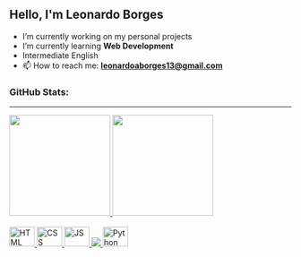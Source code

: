 ## Hello, I'm Leonardo Borges

- I’m currently working on my personal projects
- I’m currently learning **Web Development**
- Intermediate English
- 📫 How to reach me: **leonardoaborges13@gmail.com**

### GitHub Stats:
<hr>
<div>
  <a href="https://github.com/leonardob0rges">
  <img height="180em" src="https://github-readme-stats.vercel.app/api?username=leonardob0rges&show_icons=true&theme=dark&include_all_commits=true&count_private=true&border_radius=10"/>
  <img height="180em" src="https://github-readme-stats.vercel.app/api/top-langs/?username=leonardob0rges&layout=compact&langs_count=16&theme=dark&border_radius=10"/>
</div>
  
<div style="display: inline_block"><br>
  <img aling="center" alt="HTML" height="35" width="45" src="https://cdn.jsdelivr.net/gh/devicons/devicon/icons/html5/html5-original.svg">
  <img aling="center" alt="CSS" height="35" width="45" src="https://cdn.jsdelivr.net/gh/devicons/devicon/icons/css3/css3-original.svg">
  <img aling="center" alt="JS" height="35" width="45" src="https://cdn.jsdelivr.net/gh/devicons/devicon/icons/javascript/javascript-original.svg">
  <img src="https://cdn.jsdelivr.net/gh/devicons/devicon/icons/java/java-original.svg" />        
  <img aling="center" alt="Python" height="35" width="45" src="https://cdn.jsdelivr.net/gh/devicons/devicon/icons/python/python-original.svg">
  <!--<img aling="center" alt="Bash" height="30" width="40" src="https://cdn.jsdelivr.net/gh/devicons/devicon/icons/bash/bash-plain.svg">
  <img aling="right" alt="Linux" height="30" width="40" src="https://cdn.jsdelivr.net/gh/devicons/devicon/icons/linux/linux-original.svg">-->
</div>
